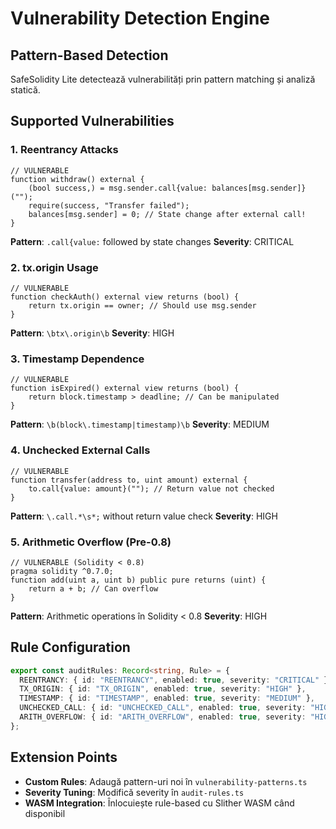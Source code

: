 # Vulnerability Detection Engine

## Pattern-Based Detection

SafeSolidity Lite detectează vulnerabilități prin pattern matching și analiză statică.

## Supported Vulnerabilities

### 1. Reentrancy Attacks
```solidity
// VULNERABLE
function withdraw() external {
    (bool success,) = msg.sender.call{value: balances[msg.sender]}("");
    require(success, "Transfer failed");
    balances[msg.sender] = 0; // State change after external call!
}
```

**Pattern**: `.call{value:` followed by state changes
**Severity**: CRITICAL

### 2. tx.origin Usage
```solidity
// VULNERABLE
function checkAuth() external view returns (bool) {
    return tx.origin == owner; // Should use msg.sender
}
```

**Pattern**: `\btx\.origin\b`
**Severity**: HIGH

### 3. Timestamp Dependence
```solidity
// VULNERABLE
function isExpired() external view returns (bool) {
    return block.timestamp > deadline; // Can be manipulated
}
```

**Pattern**: `\b(block\.timestamp|timestamp)\b`
**Severity**: MEDIUM

### 4. Unchecked External Calls
```solidity
// VULNERABLE
function transfer(address to, uint amount) external {
    to.call{value: amount}(""); // Return value not checked
}
```

**Pattern**: `\.call.*\s*;` without return value check
**Severity**: HIGH

### 5. Arithmetic Overflow (Pre-0.8)
```solidity
// VULNERABLE (Solidity < 0.8)
pragma solidity ^0.7.0;
function add(uint a, uint b) public pure returns (uint) {
    return a + b; // Can overflow
}
```

**Pattern**: Arithmetic operations în Solidity < 0.8
**Severity**: HIGH

## Rule Configuration

```typescript
export const auditRules: Record<string, Rule> = {
  REENTRANCY: { id: "REENTRANCY", enabled: true, severity: "CRITICAL" },
  TX_ORIGIN: { id: "TX_ORIGIN", enabled: true, severity: "HIGH" },
  TIMESTAMP: { id: "TIMESTAMP", enabled: true, severity: "MEDIUM" },
  UNCHECKED_CALL: { id: "UNCHECKED_CALL", enabled: true, severity: "HIGH" },
  ARITH_OVERFLOW: { id: "ARITH_OVERFLOW", enabled: true, severity: "HIGH" },
};
```

## Extension Points

- **Custom Rules**: Adaugă pattern-uri noi în `vulnerability-patterns.ts`
- **Severity Tuning**: Modifică severity în `audit-rules.ts`
- **WASM Integration**: Înlocuiește rule-based cu Slither WASM când disponibil
